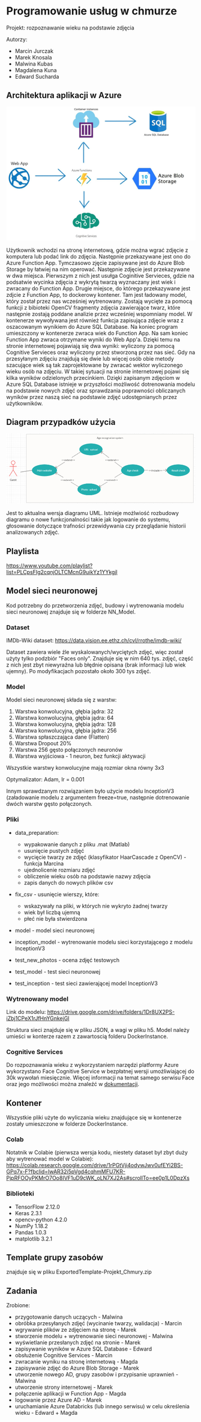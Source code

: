 # Programowanie usług w chmurze

Projekt: rozpoznawanie wieku na podstawie zdjęcia

Autorzy:
*   Marcin Jurczak
*   Marek Knosala
*   Malwina Kubas
*   Magdalena Kuna
*   Edward Sucharda


## Architektura aplikacji w Azure

![Image](images/schemat_chmury2.jpg)

Użytkownik wchodzi na stronę internetową, gdzie można wgrać zdjęcie z komputera lub podać link do zdjęcia. Następnie przekazywane jest ono do Azure Function App. Tymczasowo zjęcie zapisywane jest do Azure Blob Storage by łatwiej na nim operować. Następnie zdjęcie jest przekazywane w dwa miejsca. Pierwszym z nich jest usułga Coginitive Servieces, gdzie na podsatwie wycinka zdjęcia z wykrytą twarzą wyznaczany jest wiek i zwracany do Function App. 
Drugie miejsce, do którego przekazywane jest zdjcie z Function App, to dockerowy kontener. Tam jest ładowany model, który został przez nas wcześniej wytrenowany. Zostają wycięte za pomocą funkcji z bibioteki OpenCV fragmenty zdjęcia zawierające twarz, które następnie zostają poddane analizie przez wcześniej wspomniany model. W kontenerze wywoływana jest również funkcja zapisująca zdjęcie wraz z oszacowanym wynikiem do Azure SQL Database. Na koniec program umieszczony w kontenerze zwraca wiek do Function App. Na sam koniec Function App zwraca otrzymane wyniki do Web App'a. Dzięki temu na stronie internetowej pojawiają się dwa wyniki: wyliczony za pomocą Cognitive Servieces oraz wyliczony przez stworzoną przez nas sieć.
Gdy na przesyłanym zdjęciu znajdują się dwie lub więcej osób obie metody szacujące wiek są tak zaprojektowane by zwracać wektor wyliczonego wieku osób na zdjęciu. W takiej sytuacji na stronie internetowej pojawi się kilka wyników odzielonych przecinkiem.
Dzięki zapisanym zdjęciom w Azure SQL Database istnieje w przyszłości możliwość dotrenowania modelu na podstawie nowych zdjęć oraz sprawdzania poprawności obliczanych wyników przez naszą sieć na podstawie zdjęć udostępnianych przez użytkowników.


## Diagram przypadków użycia

![Image](images/UMLv2.png)

Jest to aktualna wersja diagramu UML. Istnieje możlwiość rozbudowy diagramu o nowe funkcjonalności takie jak logowanie do systemu, głosowanie dotyczące trafności przewidywania czy przeglądanie historii analizowanych zdjęć. 

## Playlista

https://www.youtube.com/playlist?list=PLCpsFIg2cqnjOLTCMcnG9uikYz1YYkgjl

## Model sieci neuronowej

Kod potrzebny do przetworzenia zdjęć, budowy i wytrenowania modelu sieci neuronowej znajduje
się w folderze NN_Model.


### Dataset

IMDb-Wiki dataset: https://data.vision.ee.ethz.ch/cvl/rrothe/imdb-wiki/

Dataset zawiera wiele źle wyskalowanych/wyciętych zdjęć, więc został użyty tylko podzbiór 
"Faces only". Znajduje się w nim 640 tys. zdjęć, część z nich jest zbyt niewyraźna lub błędnie
opisana (brak informacji lub wiek ujemny). Po modyfikacjach pozostało około 300 tys zdjęć.

### Model

Model sieci neuronowej składa się z warstw:
1. Warstwa konwolucyjna, głębia jądra: 32
2. Warstwa konwolucyjna, głębia jądra: 64
3. Warstwa konwolucyjna, głębia jądra: 128
4. Warstwa konwolucyjna, głębia jądra: 256
5. Warstwa spłaszczająca dane (Flatten)
6. Warstwa Dropout 20%
7. Warstwa 256 gęsto połączonych neuronów
8. Warstwa wyjściowa - 1 neuron, bez funkcji aktywacji

Wszystkie warstwy konwolucyjne mają rozmiar okna równy 3x3

Optymalizator: Adam, lr = 0.001

Innym sprawdzanym rozwiązaniem było użycie modelu InceptionV3 (załadowanie modelu z argumentem freeze=true, następnie dotrenowanie dwóch warstw gęsto połączonych. 

### Pliki

*  data_preparation:
   *   wypakowanie danych z pliku .mat (Matlab)
   *   usunięcie pustych zdjęć
   *   wycięcie twarzy ze zdjęć (klasyfikator HaarCascade z OpenCV) - funkcja Marcina
   *   ujednolicenie rozmiaru zdjęć
   *   obliczenie wieku osób na podstawie nazwy zdjęcia
   *   zapis danych do nowych plików csv

*  fix_csv - usunięcie wierszy, które:
   *   wskazywały na pliki, w których nie wykryto żadnej twarzy
   *   wiek był liczbą ujemną
   *   płeć nie była stwierdzona
   
*  model - model sieci neuronowej

*  inception_model - wytrenowanie modelu sieci korzystającego z modelu InceptionV3

*  test_new_photos - ocena zdjęć testowych

*  test_model - test sieci neuronowej 

*  test_inception - test sieci zawierającej model InceptionV3

### Wytrenowany model

Link do modelu: https://drive.google.com/drive/folders/1Dr8UX2PS-iZbj1CPeX1rJfHnYGnkejGI

Struktura sieci znajduje się w pliku JSON, a wagi w pliku h5. Model należy umieści w konterze razem z zawartoscią folderu DockerInstance.

### Cognitive Services

Do rozpoznawania wieku z wykorzystaniem narzędzi platformy Azure wykorzystano Face Cognitive Service w bezpłatnej wersji umożliwiającej do 30k wywołań miesięcznie. Więcej informacji na temat samego serwisu Face oraz jego możliwości można znaleźć w [dokumentacji](https://docs.microsoft.com/en-us/azure/cognitive-services/face/overview).

## Kontener

Wszystkie pliki użyte do wyliczania wieku znajdujące się w kontenerze zostały umieszczone w folderze DockerInstance.

### Colab

Notatnik w Colabie (pierwsza wersja kodu, niestety dataset był zbyt duży aby wytrenować model 
w Colabie):
https://colab.research.google.com/drive/1rPGtVji4odywJwv0ufEYi2BS-GPq7x-F?fbclid=IwAR32i5pVgd4cqhmMFU7KR-PjpRFOOyPKMrO7Oo8IVF1uD9cWK_oLN7XJ2As#scrollTo=ee0p1L0DpzXs

### Biblioteki

- TensorFlow 2.12.0
- Keras 2.3.1
- opencv-python 4.2.0
- NumPy 1.18.2
- Pandas 1.0.3
- matplotlib 3.2.1

## Template grupy zasobów

znajduje się w pliku ExportedTemplate-Projekt_Chmury.zip

## Zadania

Zrobione:

*  przygotowanie danych uczących - Malwina
*  obróbka przesyłanych zdjęć (wycinanie twarzy, walidacja) - Marcin
*  wgrywanie plików ze zdjęciem na stronę - Marek
*  stworzenie modelu + wytrenowanie sieci neuronowej - Malwina
*  wyświetlanie przesłanych zdjęć na stronie - Marek
*  zapisywanie wyników w Azure SQL Database - Edward
*  obsłużenie Cognitive Services - Marcin
*  zwracanie wyniku na stronę internetową - Magda
*  zapisywanie zdjęć do Azure Blob Storage - Marek
*  utworzenie nowego AD, grupy zasobów i przypisanie uprawnień - Malwina
*  utworzenie strony internetowej - Marek
*  połączenie aplikacji w Function App - Magda
*  logowanie przez Azure AD - Marek
*  uruchamianie Azure Databricks (lub innego serwisu) w celu określenia wieku - Edward + Magda

